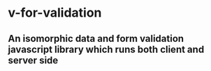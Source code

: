 # v-for-validation

## An isomorphic data and form validation javascript library which runs both client and server side